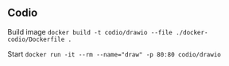 Codio
-----

Build image
```docker build -t codio/drawio --file ./docker-codio/Dockerfile .```

Start
```docker run -it --rm --name="draw" -p 80:80 codio/drawio```